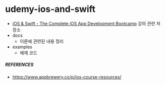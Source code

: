 # udemy-ios-and-swift

* [iOS & Swift - The Complete iOS App Development Bootcamp](https://www.udemy.com/course/ios-13-app-development-bootcamp/) 강의 관련 저장소
* docs 
    * 이론에 관련된 내용 정리
* examples
    * 예제 코드

##### REFERENCES

* <https://www.appbrewery.co/p/ios-course-resources/>